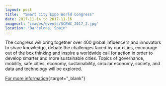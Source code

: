 ```yaml
---
layout: post
title:  "Smart City Expo World Congress"
date: 2017-11-14 to 2017-11-16
imageurl: 'images/events/SCEWC_2017_2.jpg'
location: "Barcelona, Spain"
---
```

The congress will bring together over 400 global influencers and innovators to share knowledge, debate the challenges faced by our cities, encourage out of the box thinking and inspire a worldwide call for action in order to develop smarter and more sustainable cities. Topics of governance, mobility, safe cities, economy, sustainability, circular economy, society, and data and technology will be explored.

[For more information](http://www.smartcityexpo.com/en/){:target="_blank"}
